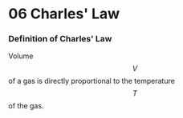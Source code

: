 # 06 Charles' Law

### Definition of Charles' Law

Volume $$V$$ of a gas is directly proportional to the temperature $$T$$ of the gas. 

